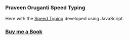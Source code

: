 ### Praveen Oruganti Speed Typing

Here with the [Speed Typing](https://praveenoruganti.github.io/praveenoruganti-vanilla-js/0_Projects/praveenoruganti-speed-typing) developed using JavaScript.

### [Buy me a Book](https://www.buymeacoffee.com/praveenoruganti)